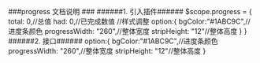 ###progress 文档说明 ###
######1. 引入插件######
    $scope.progress = {
		total: 0,//总值
		had: 0,//已完成数值
		//样式调整
		option:{
	        bgColor:"#1ABC9C",//进度条颜色
	        progressWidth: "260",//整体宽度
	        stripHeight: "12"//整体高度
	    }
	}
######2. 接口######
    option:{
	    bgColor:"#1ABC9C",//进度条颜色
	    progressWidth: "260",//整体宽度
	    stripHeight: "12"//整体高度
    }